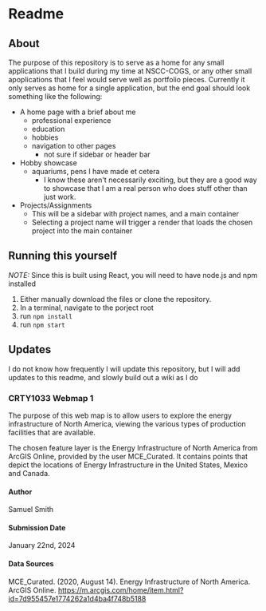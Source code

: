 # Readme


## About

The purpose of this repository is to serve as a home for any small applications that I build during my time at NSCC-COGS, or any other small apoplications that I feel would serve well as portfolio pieces.
Currently it only serves as home for a single application, but the end goal should look something like the following:

- A home page with a brief about me
  - professional experience
  - education
  - hobbies
  - navigation to other pages
    - not sure if sidebar or header bar
- Hobby showcase
  - aquariums, pens I have made et cetera
    - I know these aren't necessarily exciting, but they are a good way to showcase that I am a real person who does stuff other than just work.
- Projects/Assignments
  - This will be a sidebar with project names, and a main container
  - Selecting a project name will trigger a render that loads the chosen project into the main container

## Running this yourself

_NOTE:_
Since this is built using React, you will need to have node.js and npm installed

1. Either manually download the files or clone the repository.
2. In a terminal, navigate to the porject root
3. run `npm install`
4. run `npm start`


## Updates

I do not know how frequently I will update this repository, but I will add updates to this readme, and slowly build out a wiki as I do

### CRTY1033 Webmap 1

The purpose of this web map is to allow users to explore the energy infrastructure of North America, viewing the various types of production facilities that are available.

The chosen feature layer is the Energy Infrastructure of North America from ArcGIS Online, provided by the user MCE_Curated. It contains points that depict the locations of Energy Infrastructure in the United States, Mexico and Canada.

#### Author
Samuel Smith

#### Submission Date
January 22nd, 2024

#### Data Sources

MCE_Curated. (2020, August 14). Energy Infrastructure of North America. ArcGIS Online. https://m.arcgis.com/home/item.html?id=7d955457e1774262a1d4ba4f748b5188 


